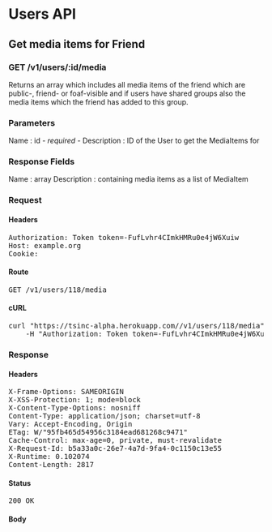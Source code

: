 # Users API

## Get media items for Friend

### GET /v1/users/:id/media

Returns an array which includes all media items of the friend which are public-, friend- or foaf-visible and if users have shared groups also the media items which the friend has added to this group.

### Parameters

Name : id *- required -*
Description : ID of the User to get the MediaItems for


### Response Fields

Name : array
Description : containing media items as a list of MediaItem

### Request

#### Headers

<pre>Authorization: Token token=-FufLvhr4CImkHMRu0e4jW6Xuiw
Host: example.org
Cookie: </pre>

#### Route

<pre>GET /v1/users/118/media</pre>

#### cURL

<pre class="request">curl &quot;https://tsinc-alpha.herokuapp.com//v1/users/118/media&quot; -X GET \
	-H &quot;Authorization: Token token=-FufLvhr4CImkHMRu0e4jW6Xuiw&quot;</pre>

### Response

#### Headers

<pre>X-Frame-Options: SAMEORIGIN
X-XSS-Protection: 1; mode=block
X-Content-Type-Options: nosniff
Content-Type: application/json; charset=utf-8
Vary: Accept-Encoding, Origin
ETag: W/&quot;95fb465d54956c3184ead681268c9471&quot;
Cache-Control: max-age=0, private, must-revalidate
X-Request-Id: b5a33a0c-26e7-4a7d-9fa4-0c1150c13e55
X-Runtime: 0.102074
Content-Length: 2817</pre>

#### Status

<pre>200 OK</pre>

#### Body

```javascript

```
